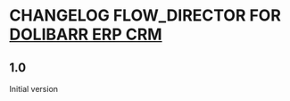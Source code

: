 # CHANGELOG FLOW_DIRECTOR FOR [DOLIBARR ERP CRM](https://www.dolibarr.org)

## 1.0

Initial version
